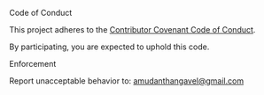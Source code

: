 Code of Conduct

This project adheres to the [Contributor Covenant Code of Conduct](https://www.contributor-covenant.org/version/2/1/code_of_conduct/).

By participating, you are expected to uphold this code.

Enforcement

Report unacceptable behavior to: amudanthangavel@gmail.com

